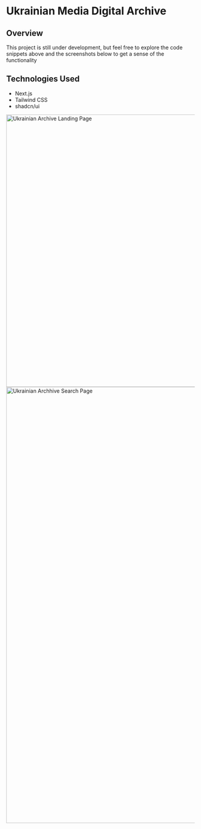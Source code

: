 # Ukrainian Media Digital Archive

## Overview
This project is still under development, but feel free to explore the code snippets above and the screenshots below to get a sense of the functionality

## Technologies Used

- Next.js
- Tailwind CSS
- shadcn/ui


<img width="728" alt="Ukrainian Archive Landing Page" src="https://github.com/user-attachments/assets/b177e5d9-5504-44fe-a4d4-b4cd10fd300f" />
<img width="1166" alt="Ukrainian Archhive Search Page" src="https://github.com/user-attachments/assets/5573b568-345c-4a9a-9255-9eac597ac85e" />
